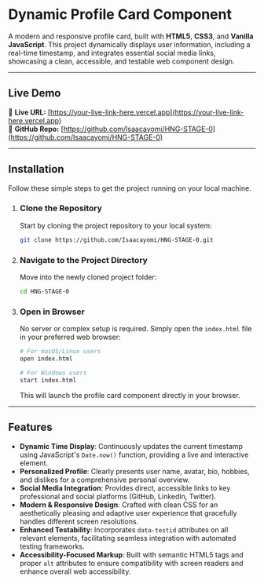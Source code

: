 # Dynamic Profile Card Component

A modern and responsive profile card, built with **HTML5**, **CSS3**, and **Vanilla JavaScript**. This project dynamically displays user information, including a real-time timestamp, and integrates essential social media links, showcasing a clean, accessible, and testable web component design.

---

## Live Demo
🔗 **Live URL:** [https://your-live-link-here.vercel.app](https://your-live-link-here.vercel.app)  
🔗 **GitHub Repo:** [https://github.com/Isaacayomi/HNG-STAGE-0](https://github.com/Isaacayomi/HNG-STAGE-0)

---

## Installation

Follow these simple steps to get the project running on your local machine.

1.  ### Clone the Repository

    Start by cloning the project repository to your local system:

    ```bash
    git clone https://github.com/Isaacayomi/HNG-STAGE-0.git
    ```

2.  ### Navigate to the Project Directory

    Move into the newly cloned project folder:

    ```bash
    cd HNG-STAGE-0
    ```

3.  ### Open in Browser

    No server or complex setup is required. Simply open the `index.html` file in your preferred web browser:

    ```bash
    # For macOS/Linux users
    open index.html

    # For Windows users
    start index.html
    ```

    This will launch the profile card component directly in your browser.

---

## Features

- **Dynamic Time Display**: Continuously updates the current timestamp using JavaScript's `Date.now()` function, providing a live and interactive element.
- **Personalized Profile**: Clearly presents user name, avatar, bio, hobbies, and dislikes for a comprehensive personal overview.
- **Social Media Integration**: Provides direct, accessible links to key professional and social platforms (GitHub, LinkedIn, Twitter).
- **Modern & Responsive Design**: Crafted with clean CSS for an aesthetically pleasing and adaptive user experience that gracefully handles different screen resolutions.
- **Enhanced Testability**: Incorporates `data-testid` attributes on all relevant elements, facilitating seamless integration with automated testing frameworks.
- **Accessibility-Focused Markup**: Built with semantic HTML5 tags and proper `alt` attributes to ensure compatibility with screen readers and enhance overall web accessibility.
